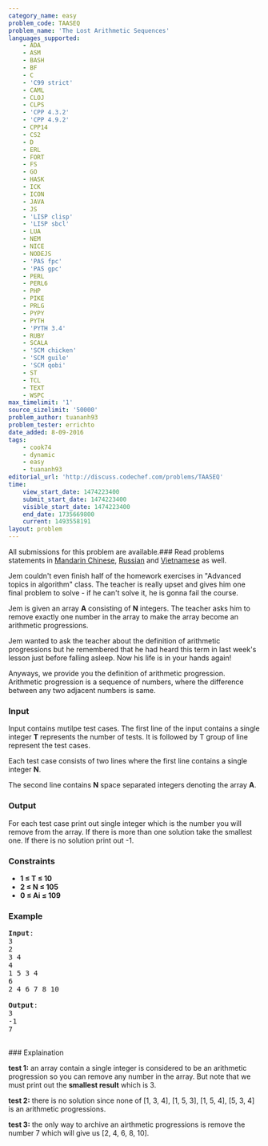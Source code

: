 ```yaml
---
category_name: easy
problem_code: TAASEQ
problem_name: 'The Lost Arithmetic Sequences'
languages_supported:
    - ADA
    - ASM
    - BASH
    - BF
    - C
    - 'C99 strict'
    - CAML
    - CLOJ
    - CLPS
    - 'CPP 4.3.2'
    - 'CPP 4.9.2'
    - CPP14
    - CS2
    - D
    - ERL
    - FORT
    - FS
    - GO
    - HASK
    - ICK
    - ICON
    - JAVA
    - JS
    - 'LISP clisp'
    - 'LISP sbcl'
    - LUA
    - NEM
    - NICE
    - NODEJS
    - 'PAS fpc'
    - 'PAS gpc'
    - PERL
    - PERL6
    - PHP
    - PIKE
    - PRLG
    - PYPY
    - PYTH
    - 'PYTH 3.4'
    - RUBY
    - SCALA
    - 'SCM chicken'
    - 'SCM guile'
    - 'SCM qobi'
    - ST
    - TCL
    - TEXT
    - WSPC
max_timelimit: '1'
source_sizelimit: '50000'
problem_author: tuananh93
problem_tester: errichto
date_added: 8-09-2016
tags:
    - cook74
    - dynamic
    - easy
    - tuananh93
editorial_url: 'http://discuss.codechef.com/problems/TAASEQ'
time:
    view_start_date: 1474223400
    submit_start_date: 1474223400
    visible_start_date: 1474223400
    end_date: 1735669800
    current: 1493558191
layout: problem
---
```

All submissions for this problem are available.###  Read problems statements in [Mandarin Chinese](http://www.codechef.com/download/translated/COOK74/mandarin/TAASEQ.pdf), [Russian](http://www.codechef.com/download/translated/COOK74/russian/TAASEQ.pdf) and [Vietnamese](http://www.codechef.com/download/translated/COOK74/vietnamese/TAASEQ.pdf) as well.

Jem couldn't even finish half of the homework exercises in "Advanced topics in algorithm" class. The teacher is really upset and gives him one final problem to solve - if he can't solve it, he is gonna fail the course.

Jem is given an array **A** consisting of **N** integers. The teacher asks him to remove exactly one number in the array to make the array become an arithmetic progressions.

Jem wanted to ask the teacher about the definition of arithmetic progressions but he remembered that he had heard this term in last week's lesson just before falling asleep. Now his life is in your hands again!

Anyways, we provide you the definition of arithmetic progression. Arithmetic progression is a sequence of numbers, where the difference between any two adjacent numbers is same.

### Input

Input contains mutilpe test cases. The first line of the input contains a single integer **T** represents the number of tests. It is followed by T group of line represent the test cases.

Each test case consists of two lines where the first line contains a single integer **N**.

The second line contains **N** space separated integers denoting the array **A**.

### Output

For each test case print out single integer which is the number you will remove from the array. If there is more than one solution take the smallest one. If there is no solution print out -1.

### Constraints

- **1 ≤ T ≤ 10**
- **2 ≤ N ≤ 105**
- **0 ≤ Ai ≤ 109**

### Example

<pre>
<b>Input</b>:
3
2
3 4
4
1 5 3 4
6
2 4 6 7 8 10

<b>Output</b>:
3
-1
7

</pre>### Explaination
**test 1:** an array contain a single integer is considered to be an arithmetic progression so you can remove any number in the array. But note that we must print out the **smallest result** which is 3.

**test 2:** there is no solution since none of \[1, 3, 4\], \[1, 5, 3\], \[1, 5, 4\], \[5, 3, 4\] is an arithmetic progressions.

**test 3:** the only way to archive an airthmetic progressions is remove the number 7 which will give us \[2, 4, 6, 8, 10\].
